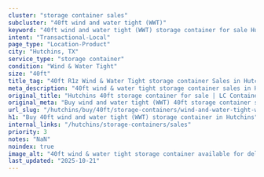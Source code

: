 ```yaml
---
cluster: "storage container sales"
subcluster: "40ft wind and water tight (WWT)"
keyword: "40ft wind and water tight (WWT) storage container for sale Hutchins, TX"
intent: "Transactional-Local"
page_type: "Location-Product"
city: "Hutchins, TX"
service_type: "storage container"
condition: "Wind & Water Tight"
size: "40ft"
title_tag: "40ft R1z Wind & Water Tight storage container Sales in Hutchins | LC Container"
meta_description: "40ft wind & water tight storage container sales in Hutchins. Fast delivery, competitive pricing. Serving storage containers area. Quote ID: HHS. Call (214) 524-4168 for your free quote today."
original_title: "Hutchins 40ft storage container for sale | LC Container"
original_meta: "Buy wind and water tight (WWT) 40ft storage container sale with local delivery in Hutchins, TX. LC Container — local Since 2003. Request a fast quote today."
url_slug: "/hutchins/buy/40ft/storage-containers/wind-and-water-tight-wwt"
h1: "Buy 40ft wind and water tight (WWT) storage container in Hutchins"
internal_links: "/hutchins/storage-containers/sales"
priority: 3
notes: "NaN"
noindex: true
image_alt: "40ft wind & water tight storage container available for delivery in Hutchins"
last_updated: "2025-10-21"
---
```


<!-- TODO: Add unique city/inventory copy, images, and internal links here. -->
